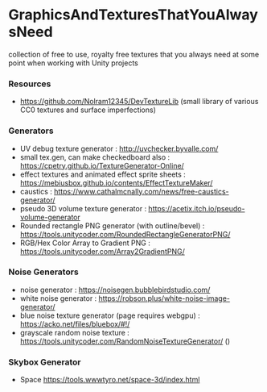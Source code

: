 # GraphicsAndTexturesThatYouAlwaysNeed
collection of free to use, royalty free textures that you always need at some point when working with Unity projects

### Resources
- https://github.com/Nolram12345/DevTextureLib (small library of various CC0 textures and surface imperfections)

### Generators
- UV debug texture generator : http://uvchecker.byvalle.com/
- small tex.gen, can make checkedboard also : https://cpetry.github.io/TextureGenerator-Online/
- effect textures and animated effect sprite sheets : https://mebiusbox.github.io/contents/EffectTextureMaker/
- caustics : https://www.cathalmcnally.com/news/free-caustics-generator/
- pseudo 3D volume texture generator : https://acetix.itch.io/pseudo-volume-generator
- Rounded rectangle PNG generator (with outline/bevel) : https://tools.unitycoder.com/RoundedRectangleGeneratorPNG/
- RGB/Hex Color Array to Gradient PNG : https://tools.unitycoder.com/Array2GradientPNG/

### Noise Generators
- noise generator : https://noisegen.bubblebirdstudio.com/
- white noise generator : https://robson.plus/white-noise-image-generator/
- blue noise texture generator (page requires webgpu) : https://acko.net/files/bluebox/#!/
- grayscale random noise texture : https://tools.unitycoder.com/RandomNoiseTextureGenerator/ ()

### Skybox Generator
- Space https://tools.wwwtyro.net/space-3d/index.html
